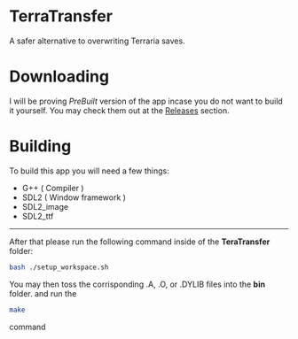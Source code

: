 # TerraTransfer #
A safer alternative to overwriting Terraria saves.

# Downloading #
I will be proving *PreBuilt* version of the app incase you do not want to build it yourself.
You may check them out at the [Releases](https://github.com/Maddox-Werts/TerraTransfer/releases) section.

# Building #
To build this app you will need a few things:

- G++ ( Compiler )
- SDL2 ( Window framework )
- SDL2_image
- SDL2_ttf

---

After that please run the following command inside of the __TeraTransfer__ folder:
```Bash
bash ./setup_workspace.sh
```

You may then toss the corrisponding .A, .O, or .DYLIB files into the __bin__ folder. and run the
```Bash
make
```
command
